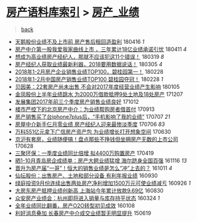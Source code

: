 [房产语料库索引](../../README.md)  > [房产_业绩](房产_业绩.md)
====
> [back](../README.md)

- [天鹅股份业绩不及上市前 房产售后租回造盈利](http://jkwz.applinzi.com/ittc/7092549682612143110.html#%E5%A4%A9%E9%B9%85%E8%82%A1%E4%BB%BD%E4%B8%9A%E7%BB%A9%E4%B8%8D%E5%8F%8A%E4%B8%8A%E5%B8%82%E5%89%8D+%E6%88%BF%E4%BA%A7%E5%94%AE%E5%90%8E%E7%A7%9F%E5%9B%9E%E9%80%A0%E7%9B%88%E5%88%A9) 180416 *1* 
- [房产中介第一股我爱我家曲线上市 ，三年累计18亿业绩承诺引忧](http://jkwz.applinzi.com/ittc/7090689349790467088.html#%E6%88%BF%E4%BA%A7%E4%B8%AD%E4%BB%8B%E7%AC%AC%E4%B8%80%E8%82%A1%E6%88%91%E7%88%B1%E6%88%91%E5%AE%B6%E6%9B%B2%E7%BA%BF%E4%B8%8A%E5%B8%82+%EF%BC%8C%E4%B8%89%E5%B9%B4%E7%B4%AF%E8%AE%A118%E4%BA%BF%E4%B8%9A%E7%BB%A9%E6%89%BF%E8%AF%BA%E5%BC%95%E5%BF%A7) 180411 *4* 
- [想成为高业绩房产经纪人，那就不应该犯这11个错误！](http://jkwz.applinzi.com/ittc/7082325087296685063.html#%E6%83%B3%E6%88%90%E4%B8%BA%E9%AB%98%E4%B8%9A%E7%BB%A9%E6%88%BF%E4%BA%A7%E7%BB%8F%E7%BA%AA%E4%BA%BA%EF%BC%8C%E9%82%A3%E5%B0%B1%E4%B8%8D%E5%BA%94%E8%AF%A5%E7%8A%AF%E8%BF%9911%E4%B8%AA%E9%94%99%E8%AF%AF%EF%BC%81) 180319 *8* 
- [房产经纪人获取业绩最新利器，2018要用数据说话！](http://jkwz.applinzi.com/ittc/7076920347662484487.html#%E6%88%BF%E4%BA%A7%E7%BB%8F%E7%BA%AA%E4%BA%BA%E8%8E%B7%E5%8F%96%E4%B8%9A%E7%BB%A9%E6%9C%80%E6%96%B0%E5%88%A9%E5%99%A8%EF%BC%8C2018%E8%A6%81%E7%94%A8%E6%95%B0%E6%8D%AE%E8%AF%B4%E8%AF%9D%EF%BC%81) 180305 *4* 
- [2018年1-2月房产企业销售业绩TOP100，碧桂园第一！](http://jkwz.applinzi.com/ittc/7075182894018724880.html#2018%E5%B9%B41-2%E6%9C%88%E6%88%BF%E4%BA%A7%E4%BC%81%E4%B8%9A%E9%94%80%E5%94%AE%E4%B8%9A%E7%BB%A9TOP100%EF%BC%8C%E7%A2%A7%E6%A1%82%E5%9B%AD%E7%AC%AC%E4%B8%80%EF%BC%81) 180228  
- [2018年1-2月中国房产销售业绩TOP100 碧桂园夺冠！](http://jkwz.applinzi.com/ittc/7075182894169719814.html#2018%E5%B9%B41-2%E6%9C%88%E4%B8%AD%E5%9B%BD%E6%88%BF%E4%BA%A7%E9%94%80%E5%94%AE%E4%B8%9A%E7%BB%A9TOP100+%E7%A2%A7%E6%A1%82%E5%9B%AD%E5%A4%BA%E5%86%A0%EF%BC%81) 180228 *1* 
- [贝因美：22套房产尚未出售 不会对2017年度经营业绩产生影响](http://jkwz.applinzi.com/ittc/7055218023042909190.html#%E8%B4%9D%E5%9B%A0%E7%BE%8E%EF%BC%9A22%E5%A5%97%E6%88%BF%E4%BA%A7%E5%B0%9A%E6%9C%AA%E5%87%BA%E5%94%AE+%E4%B8%8D%E4%BC%9A%E5%AF%B92017%E5%B9%B4%E5%BA%A6%E7%BB%8F%E8%90%A5%E4%B8%9A%E7%BB%A9%E4%BA%A7%E7%94%9F%E5%BD%B1%E5%93%8D) 180105  
- [金凤股份上半年业绩跳水 为2000万借款抵押9处土地及18处房产](http://jkwz.applinzi.com/ittc/7044384374135456784.html#%E9%87%91%E5%87%A4%E8%82%A1%E4%BB%BD%E4%B8%8A%E5%8D%8A%E5%B9%B4%E4%B8%9A%E7%BB%A9%E8%B7%B3%E6%B0%B4+%E4%B8%BA2000%E4%B8%87%E5%80%9F%E6%AC%BE%E6%8A%B5%E6%8A%BC9%E5%A4%84%E5%9C%9F%E5%9C%B0%E5%8F%8A18%E5%A4%84%E6%88%BF%E4%BA%A7) 171207  
- [发展集团2017年前三个季度房产销售业绩良好](http://jkwz.applinzi.com/ittc/7023498773051999249.html#%E5%8F%91%E5%B1%95%E9%9B%86%E5%9B%A22017%E5%B9%B4%E5%89%8D%E4%B8%89%E4%B8%AA%E5%AD%A3%E5%BA%A6%E6%88%BF%E4%BA%A7%E9%94%80%E5%94%AE%E4%B8%9A%E7%BB%A9%E8%89%AF%E5%A5%BD) 171012  
- [楼市严控下的北京房产中介：为业绩帮购房者借首付](http://jkwz.applinzi.com/ittc/7012740385124909841.html#%E6%A5%BC%E5%B8%82%E4%B8%A5%E6%8E%A7%E4%B8%8B%E7%9A%84%E5%8C%97%E4%BA%AC%E6%88%BF%E4%BA%A7%E4%B8%AD%E4%BB%8B%EF%BC%9A%E4%B8%BA%E4%B8%9A%E7%BB%A9%E5%B8%AE%E8%B4%AD%E6%88%BF%E8%80%85%E5%80%9F%E9%A6%96%E4%BB%98) 170913  
- [房产销售买了台iphone7plus后，“手机影响了我的业绩”](http://jkwz.applinzi.com/ittc/6987691801220482053.html#%E6%88%BF%E4%BA%A7%E9%94%80%E5%94%AE%E4%B9%B0%E4%BA%86%E5%8F%B0iphone7plus%E5%90%8E%EF%BC%8C%E2%80%9C%E6%89%8B%E6%9C%BA%E5%BD%B1%E5%93%8D%E4%BA%86%E6%88%91%E7%9A%84%E4%B8%9A%E7%BB%A9%E2%80%9D) 170707 *21* 
- [房屋中介新手仨月零业绩 房产经纪人迎来最惨淡季度](http://jkwz.applinzi.com/ittc/6987135430469092356.html#%E6%88%BF%E5%B1%8B%E4%B8%AD%E4%BB%8B%E6%96%B0%E6%89%8B%E4%BB%A8%E6%9C%88%E9%9B%B6%E4%B8%9A%E7%BB%A9+%E6%88%BF%E4%BA%A7%E7%BB%8F%E7%BA%AA%E4%BA%BA%E8%BF%8E%E6%9D%A5%E6%9C%80%E6%83%A8%E6%B7%A1%E5%AD%A3%E5%BA%A6) 170706 *83* 
- [万科551亿元拿下广信房产资产包 为业绩增长打开想象空间](http://jkwz.applinzi.com/ittc/6984965096991097861.html#%E4%B8%87%E7%A7%91551%E4%BA%BF%E5%85%83%E6%8B%BF%E4%B8%8B%E5%B9%BF%E4%BF%A1%E6%88%BF%E4%BA%A7%E8%B5%84%E4%BA%A7%E5%8C%85+%E4%B8%BA%E4%B8%9A%E7%BB%A9%E5%A2%9E%E9%95%BF%E6%89%93%E5%BC%80%E6%83%B3%E8%B1%A1%E7%A9%BA%E9%97%B4) 170630  
- [京沪有套房，业绩随便搞！盘点那些不挣钱但坐拥房产无数的上市公司](http://jkwz.applinzi.com/ittc/6984286141912974341.html#%E4%BA%AC%E6%B2%AA%E6%9C%89%E5%A5%97%E6%88%BF%EF%BC%8C%E4%B8%9A%E7%BB%A9%E9%9A%8F%E4%BE%BF%E6%90%9E%EF%BC%81%E7%9B%98%E7%82%B9%E9%82%A3%E4%BA%9B%E4%B8%8D%E6%8C%A3%E9%92%B1%E4%BD%86%E5%9D%90%E6%8B%A5%E6%88%BF%E4%BA%A7%E6%97%A0%E6%95%B0%E7%9A%84%E4%B8%8A%E5%B8%82%E5%85%AC%E5%8F%B8) 170628  
- [三聚环保：一季度业绩同比倍增 拟4400万购置房产](http://jkwz.applinzi.com/ittc/6958293601615348740.html#%E4%B8%89%E8%81%9A%E7%8E%AF%E4%BF%9D%EF%BC%9A%E4%B8%80%E5%AD%A3%E5%BA%A6%E4%B8%9A%E7%BB%A9%E5%90%8C%E6%AF%94%E5%80%8D%E5%A2%9E+%E6%8B%9F4400%E4%B8%87%E8%B4%AD%E7%BD%AE%E6%88%BF%E4%BA%A7) 170419  
- [晒1-10月青岛房企成绩单：房产大鳄业绩猛增 海尔跻身全国百强](http://jkwz.applinzi.com/ittc/6900989131273798661.html#%E6%99%921-10%E6%9C%88%E9%9D%92%E5%B2%9B%E6%88%BF%E4%BC%81%E6%88%90%E7%BB%A9%E5%8D%95%EF%BC%9A%E6%88%BF%E4%BA%A7%E5%A4%A7%E9%B3%84%E4%B8%9A%E7%BB%A9%E7%8C%9B%E5%A2%9E+%E6%B5%B7%E5%B0%94%E8%B7%BB%E8%BA%AB%E5%85%A8%E5%9B%BD%E7%99%BE%E5%BC%BA) 161116 *13* 
- [晋升为房产届“一哥”！恒大的销售业绩是怎么“冲”上去的？](http://jkwz.applinzi.com/ittc/6887825939760677893.html#%E6%99%8B%E5%8D%87%E4%B8%BA%E6%88%BF%E4%BA%A7%E5%B1%8A%E2%80%9C%E4%B8%80%E5%93%A5%E2%80%9D%EF%BC%81%E6%81%92%E5%A4%A7%E7%9A%84%E9%94%80%E5%94%AE%E4%B8%9A%E7%BB%A9%E6%98%AF%E6%80%8E%E4%B9%88%E2%80%9C%E5%86%B2%E2%80%9D%E4%B8%8A%E5%8E%BB%E7%9A%84%EF%BC%9F) 161011 *4* 
- [仙坛股份：出售房产、土地和部分设备 有利年报业绩](http://jkwz.applinzi.com/ittc/6883766333929423876.html#%E4%BB%99%E5%9D%9B%E8%82%A1%E4%BB%BD%EF%BC%9A%E5%87%BA%E5%94%AE%E6%88%BF%E4%BA%A7%E3%80%81%E5%9C%9F%E5%9C%B0%E5%92%8C%E9%83%A8%E5%88%86%E8%AE%BE%E5%A4%87+%E6%9C%89%E5%88%A9%E5%B9%B4%E6%8A%A5%E4%B8%9A%E7%BB%A9) 160930  
- [绿庭投资9月份连续出售两处房产净利增加1500万元可使业绩减亏](http://jkwz.applinzi.com/ittc/6881992219220771845.html#%E7%BB%BF%E5%BA%AD%E6%8A%95%E8%B5%849%E6%9C%88%E4%BB%BD%E8%BF%9E%E7%BB%AD%E5%87%BA%E5%94%AE%E4%B8%A4%E5%A4%84%E6%88%BF%E4%BA%A7%E5%87%80%E5%88%A9%E5%A2%9E%E5%8A%A01500%E4%B8%87%E5%85%83%E5%8F%AF%E4%BD%BF%E4%B8%9A%E7%BB%A9%E5%87%8F%E4%BA%8F) 160926 *1* 
- [大房东房产抵押业绩创新高 上海站今年累计放款9.69亿](http://jkwz.applinzi.com/ittc/6871847050873930756.html#%E5%A4%A7%E6%88%BF%E4%B8%9C%E6%88%BF%E4%BA%A7%E6%8A%B5%E6%8A%BC%E4%B8%9A%E7%BB%A9%E5%88%9B%E6%96%B0%E9%AB%98+%E4%B8%8A%E6%B5%B7%E7%AB%99%E4%BB%8A%E5%B9%B4%E7%B4%AF%E8%AE%A1%E6%94%BE%E6%AC%BE9.69%E4%BA%BF) 160830  
- [众安房产业绩会：杭州即将进入销量与库存持平状态](http://jkwz.applinzi.com/ittc/6812962228374340613.html#%E4%BC%97%E5%AE%89%E6%88%BF%E4%BA%A7%E4%B8%9A%E7%BB%A9%E4%BC%9A%EF%BC%9A%E6%9D%AD%E5%B7%9E%E5%8D%B3%E5%B0%86%E8%BF%9B%E5%85%A5%E9%94%80%E9%87%8F%E4%B8%8E%E5%BA%93%E5%AD%98%E6%8C%81%E5%B9%B3%E7%8A%B6%E6%80%81) 160324 *1* 
- [全年业绩同比翻番，房产O2O转型初见成效](http://jkwz.applinzi.com/ittc/6784870048644727813.html#%E5%85%A8%E5%B9%B4%E4%B8%9A%E7%BB%A9%E5%90%8C%E6%AF%94%E7%BF%BB%E7%95%AA%EF%BC%8C%E6%88%BF%E4%BA%A7O2O%E8%BD%AC%E5%9E%8B%E5%88%9D%E8%A7%81%E6%88%90%E6%95%88) 160108  
- [利好消息叠加 长春房产中介成交业绩暂无明显提升](http://jkwz.applinzi.com/ittc/547650611422901011.html#%E5%88%A9%E5%A5%BD%E6%B6%88%E6%81%AF%E5%8F%A0%E5%8A%A0+%E9%95%BF%E6%98%A5%E6%88%BF%E4%BA%A7%E4%B8%AD%E4%BB%8B%E6%88%90%E4%BA%A4%E4%B8%9A%E7%BB%A9%E6%9A%82%E6%97%A0%E6%98%8E%E6%98%BE%E6%8F%90%E5%8D%87) 150619  

